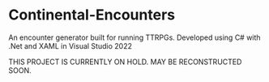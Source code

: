 # Continental-Encounters
An encounter generator built for running TTRPGs. Developed using C# with .Net and XAML in Visual Studio 2022


THIS PROJECT IS CURRENTLY ON HOLD. MAY BE RECONSTRUCTED SOON.
